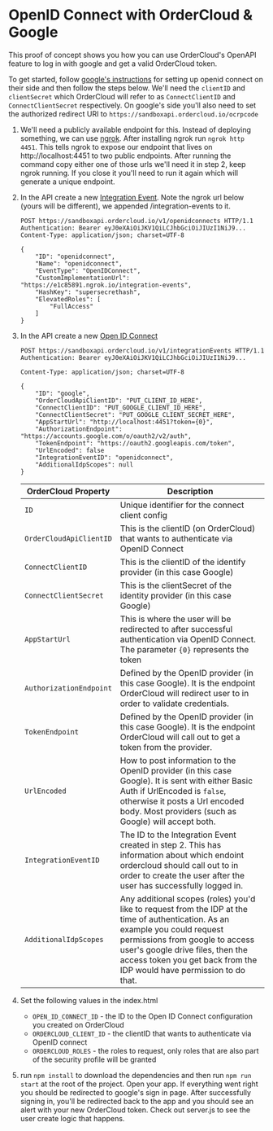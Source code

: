 # OpenID Connect with OrderCloud & Google

This proof of concept shows you how you can use OrderCloud's OpenAPI feature to log in with google and get a valid OrderCloud token.

To get started, follow [google's instructions](https://developers.google.com/identity/protocols/oauth2/openid-connect) for setting up openid connect on their side and then follow the steps below. We'll need the `clientID` and `clientSecret` which OrderCloud will refer to as `ConnectClientID` and `ConnectClientSecret` respectively. On google's side you'll also need to set the authorized redirect URI to `https://sandboxapi.ordercloud.io/ocrpcode`

1. We'll need a publicly available endpoint for this. Instead of deploying something, we can use [ngrok](https://ngrok.com/). After installing ngrok run `ngrok http 4451`. This tells ngrok to expose our endpoint that lives on http://localhost:4451 to two public endpoints. After running the command copy either one of those urls we'll need it in step 2, keep ngrok running. If you close it you'll need to run it again which will generate a unique endpoint.

2. In the API create a new [Integration Event](https://ordercloud.io/api-reference/seller/integration-events/create). Note the ngrok url below (yours will be different), we appended /integration-events to it.

    ```http
    POST https://sandboxapi.ordercloud.io/v1/openidconnects HTTP/1.1
    Authentication: Bearer eyJ0eXAiOiJKV1QiLCJhbGciOiJIUzI1NiJ9...
    Content-Type: application/json; charset=UTF-8

    {
        "ID": "openidconnect",
        "Name": "openidconnect",
        "EventType": "OpenIDConnect",
        "CustomImplementationUrl": "https://e1c85891.ngrok.io/integration-events",
        "HashKey": "supersecrethash",
        "ElevatedRoles": [
            "FullAccess"
        ]
    }
    ```

3. In the API create a new [Open ID Connect](https://ordercloud.io/api-reference/authentication-and-authorization/open-id-connects/create)

    ```http
    POST https://sandboxapi.ordercloud.io/v1/integrationEvents HTTP/1.1
    Authentication: Bearer eyJ0eXAiOiJKV1QiLCJhbGciOiJIUzI1NiJ9...

    Content-Type: application/json; charset=UTF-8

    {
        "ID": "google",
        "OrderCloudApiClientID": "PUT_CLIENT_ID_HERE",
        "ConnectClientID": "PUT_GOOGLE_CLIENT_ID_HERE",
        "ConnectClientSecret": "PUT_GOOGLE_CLIENT_SECRET_HERE",
        "AppStartUrl": "http://localhost:4451?token={0}",
        "AuthorizationEndpoint": "https://accounts.google.com/o/oauth2/v2/auth",
        "TokenEndpoint": "https://oauth2.googleapis.com/token",
        "UrlEncoded": false
        "IntegrationEventID": "openidconnect",
        "AdditionalIdpScopes": null
    }
    ```

    | OrderCloud Property     | Description                                                                                                                                                                                                                |
    |-------------------------|----------------------------------------------------------------------------------------------------------------------------------------------------------------------------------------------------------------------------|
    | `ID`                    | Unique identifier for the connect client config                                                                                                                                                                            |
    | `OrderCloudApiClientID` | This is the clientID (on OrderCloud) that wants to authenticate via OpenID Connect                                                                                                                                         |
    | `ConnectClientID`       | This is the clientID of the identify provider (in this case Google)                                                                                                                                                        |
    | `ConnectClientSecret`   | This is the clientSecret of the identity provider (in this case Google)                                                                                                                                                    |
    | `AppStartUrl`           | This is where the user will be redirected to after successful authentication via OpenID Connect. The parameter `{0}` represents the token                                                                                  |
    | `AuthorizationEndpoint` | Defined by the OpenID provider (in this case Google). It is the endpoint OrderCloud will redirect user to in order to validate credentials.                                                                                |
    | `TokenEndpoint`         | Defined by the OpenID provider (in this case Google). It is the endpoint OrderCloud will call out to get a token from the provider.                                                                                        |
    | `UrlEncoded`            | How to post information to the OpenID provider (in this case Google). It is sent with either Basic Auth if UrlEncoded is `false`, otherwise it posts a Url encoded body. Most providers (such as Google) will accept both. |
    | `IntegrationEventID`    | The ID to the Integration Event created in step 2. This has information about which endoint ordercloud should call out to in order to create the user after the user has successfully logged in.                                                                                                                                   |
    | `AdditionalIdpScopes`   | Any additional scopes (roles) you'd like to request from the IDP at the time of authentication. As an example you could request permissions from google to access user's google drive files, then the access token you get back from the IDP would have permission to do that.                                                                                                                             |

4. Set the following values in the index.html
    - `OPEN_ID_CONNECT_ID` - the ID to the Open ID Connect configuration you created on OrderCloud
    - `ORDERCLOUD_CLIENT_ID` - the clientID that wants to authenticate via OpenID connect
    - `ORDERCLOUD_ROLES` - the roles to request, only roles that are also part of the security profile will be granted

5. run `npm install` to download the dependencies and then run `npm run start` at the root of the project. Open your app. If everything went right you should be redirected to google's sign in page. After successfully signing in, you'll be redirected back to the app and you should see an alert with your new OrderCloud token. Check out server.js to see the user create logic that happens.
